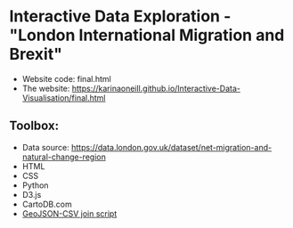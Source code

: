 # Interactive Data Exploration - "London International Migration and Brexit"

- Website code: final.html
- The website: https://karinaoneill.github.io/Interactive-Data-Visualisation/final.html

## Toolbox:

- Data source: https://data.london.gov.uk/dataset/net-migration-and-natural-change-region
- HTML
- CSS
- Python
- D3.js
- CartoDB.com
- [GeoJSON-CSV join script](https://github.com/gavinr/geojson-csv-join)
